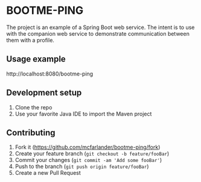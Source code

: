 # BOOTME-PING

The project is an example of a Spring Boot web service. The intent is to use 
with the companion web service to demonstrate communication between them with
a profile. 


## Usage example

http://localhost:8080/bootme-ping



## Development setup

1. Clone the repo
2. Use your favorite Java IDE to import the Maven project



## Contributing

1. Fork it (<https://github.com/mcfarlander/bootme-ping/fork>)
2. Create your feature branch (`git checkout -b feature/fooBar`)
3. Commit your changes (`git commit -am 'Add some fooBar'`)
4. Push to the branch (`git push origin feature/fooBar`)
5. Create a new Pull Request
